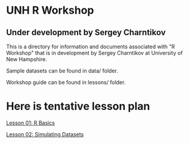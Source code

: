 # UNH R Workshop

## Under development by Sergey Charntikov

This is a directory for information and documents associated with "R Workshop" that is in development by Sergey Charntikov at University of New Hampshire.  

Sample datasets can be found in data/ folder. 

Workshop guide can be found in lessons/ folder. 

# Here is tentative lesson plan

<a href="lessons/01-R-basics.html">Lesson 01: R Basics</a>

<a href="lessons/02-R-simulating-datasets.html">Lesson 02: Simulating Datasets</a>